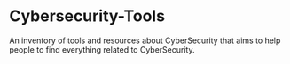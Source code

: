 # Cybersecurity-Tools
An inventory of tools and resources about CyberSecurity that aims to help people to find everything related to CyberSecurity.
